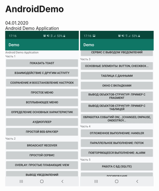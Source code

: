 # AndroidDemo<br />
04.01.2020 <br/>
Android Demo Application<br />
<img src="01.jpg?raw=true" height ="500">
<img src="02.jpg?raw=true" height ="500">
